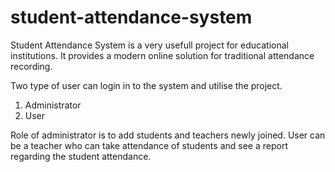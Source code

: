 # student-attendance-system

Student Attendance System is a very usefull project for educational institutions. It provides a modern online solution for traditional attendance recording. 

Two type of user can login in to the system and utilise the project. 
1. Administrator 
2. User

Role of administrator is to add students and teachers newly joined. 
User can be a teacher who can take attendance of students and see a report regarding the student attendance. 
